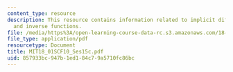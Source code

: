 ```yaml
---
content_type: resource
description: This resource contains information related to implicit differentiation
  and inverse functions.
file: /media/https%3A/open-learning-course-data-rc.s3.amazonaws.com/18-01sc-single-variable-calculus-fall-2010/857933bc947b1ed184c79a5710fc86bc_MIT18_01SCF10_Ses15c.pdf
file_type: application/pdf
resourcetype: Document
title: MIT18_01SCF10_Ses15c.pdf
uid: 857933bc-947b-1ed1-84c7-9a5710fc86bc
---
```

